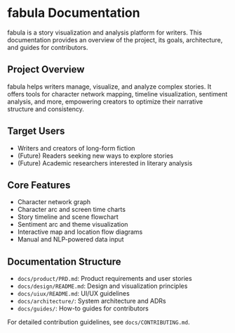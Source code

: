 # fabula Documentation

fabula is a story visualization and analysis platform for writers. This documentation provides an overview of the project, its goals, architecture, and guides for contributors.

## Project Overview

fabula helps writers manage, visualize, and analyze complex stories. It offers tools for character network mapping, timeline visualization, sentiment analysis, and more, empowering creators to optimize their narrative structure and consistency.

## Target Users

- Writers and creators of long-form fiction
- (Future) Readers seeking new ways to explore stories
- (Future) Academic researchers interested in literary analysis

## Core Features

- Character network graph
- Character arc and screen time charts
- Story timeline and scene flowchart
- Sentiment arc and theme visualization
- Interactive map and location flow diagrams
- Manual and NLP-powered data input

## Documentation Structure

- `docs/product/PRD.md`: Product requirements and user stories
- `docs/design/README.md`: Design and visualization principles
- `docs/uiux/README.md`: UI/UX guidelines
- `docs/architecture/`: System architecture and ADRs
- `docs/guides/`: How-to guides for contributors

For detailed contribution guidelines, see `docs/CONTRIBUTING.md`.
